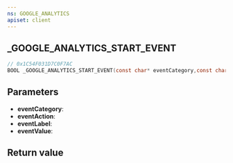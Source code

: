 ```yaml
---
ns: GOOGLE_ANALYTICS
apiset: client
---
```

## _GOOGLE_ANALYTICS_START_EVENT

```c
// 0x1C54F031D7C0F7AC
BOOL _GOOGLE_ANALYTICS_START_EVENT(const char* eventCategory,const char* eventAction,const char* eventLabel,int eventValue);
```


## Parameters
* **eventCategory**:
* **eventAction**:
* **eventLabel**:
* **eventValue**:

## Return value

